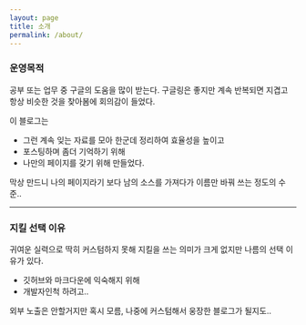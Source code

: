 ```yaml
---
layout: page
title: 소개
permalink: /about/
---
```


### 운영목적
공부 또는 업무 중 구글의 도움을 많이 받는다.
구글링은 좋지만 계속 반복되면 지겹고 항상 비슷한 것을 찾아봄에 회의감이 들었다.

이 블로그는
- 그런 계속 잊는 자료를 모아 한군데 정리하여 효율성을 높이고
- 포스팅하며 좀더 기억하기 위해
- 나만의 페이지를 갖기 위해
만들었다.

막상 만드니 나의 페이지라기 보다 남의 소스를 가져다가 이름만 바꿔 쓰는 정도의 수준..

----

### 지킬 선택 이유

귀여운 실력으로 딱히 커스텀하지 못해 지킬을 쓰는 의미가 크게 없지만 나름의 선택 이유가 있다.
- 깃허브와 마크다운에 익숙해지 위해
- 개발자인척 하려고..

외부 노출은 안할거지만 혹시 모름, 나중에 커스텀해서 웅장한 블로그가 될지도..
